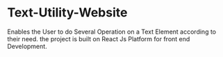 # Text-Utility-Website
Enables the User to do Several Operation on a Text Element according to their need. the project is built on React Js Platform for front end Development.
